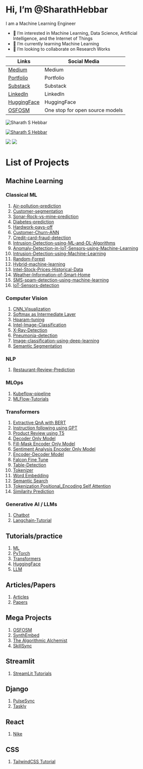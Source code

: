 # Hi, I’m @SharathHebbar

I am a Machine Learning Engineer

- 👀 I’m interested in Machine Learning, Data Science, Artificial Intelligence, and the Internet of Things
- 🌱 I’m currently learning Machine Learning
- 💞️ I’m looking to collaborate on Research Works

| Links  | Social Media  |
| ------------- | ------------- |
| [Medium](https://medium.com/@sharathhebbar24)    | Medium   |
| [Portfolio](https://www.notion.so/ssh-blogs/Sharath-S-Hebbar-e7a58e16a1154467a74c1f1db1db0569)    | Portfolio |
| [Substack](https://sharathshebbar.substack.com/) | Substack  |
| [LinkedIn](https://www.linkedin.com/in/sharath-s-hebbar-14b541172/) | LinkedIn  |
| [HuggingFace](https://huggingface.co/Sharathhebbar24) | HuggingFace  |
| [OSFOSM](https://huggingface.co/spaces/Sharathhebbar24/One-stop-for-Open-source-models) | One stop for open source models  |


<p align="left"> <img src="https://komarev.com/ghpvc/?username=SharathHebbar&label=Profile%20views&color=0e75b6&style=flat" alt="Sharath S Hebbar" /> </p>
<p align="left"> <a href="https://github.com/ryo-ma/github-profile-trophy"><img src="https://github-profile-trophy.vercel.app/?username=SharathHebbar" alt="Sharath S Hebbar" /></a> </p>

<!---
SharathHebbar/SharathHebbar is a ✨ special ✨ repository because its `README.md` (this file) appears on your GitHub profile.
You can click the Preview link to take a look at your changes.
--->


<img src ="https://github-readme-stats.vercel.app/api?username=SharathHebbar&&show_icons=true&title_color=fffffffff&icon_color=bb2acf&text_color=daf7dc&bg_color=151515"/>


<img src ="https://github-readme-stats.vercel.app/api/top-langs/?username=SharathHebbar&theme=dark&hide_langs_below%20=%201" />


# List of Projects

## Machine Learning

### Classical ML

1. [Air-pollution-prediction](https://github.com/SharathHebbar/Air-pollution-prediction-)
2. [Customer-segmentation](https://github.com/SharathHebbar/Customer-segmentation)
3. [Sonar-Rock-vs-mine-prediction](https://github.com/SharathHebbar/Sonar-Rock-vs-mine-prediction)
4. [Diabetes-prediction](https://github.com/SharathHebbar/Diabetes-prediction)
5. [Hardwork-pays-off](https://github.com/SharathHebbar/Hardwork-pays-off)
6. [Customer-Churn-ANN](https://github.com/SharathHebbar/Customer-Churn-ANN)
7. [Credit-card-fraud-detection](https://github.com/SharathHebbar/Credit-Card-fraud)
8. [Intrusion-Detection-using-ML-and-DL-Algorithms](https://github.com/SharathHebbar/Intrusion-Detection-using-ML-and-DL-Algorithms)
9. [Anomaly-Detection-in-IoT-Sensors-using-Machine-Learning](https://github.com/SharathHebbar/Anomaly-Detection-in-IoT-Sensors-using-Machine-Learning)
10. [Intrusion-Detection-using-Machine-Learning](https://github.com/SharathHebbar/Intrusion-Detection-using-Machine-Learning)
11. [Random-Forest](https://github.com/SharathHebbar/Random-Forest)
12. [Hybrid-machine-learning](https://github.com/SharathHebbar/Hybrid-machine-learning)
13. [Intel-Stock-Prices-Historical-Data](https://github.com/SharathHebbar/Intel-Stock-Prices-Historical-Data)
14. [Weather-Information-of-Smart-Home](https://github.com/SharathHebbar/Weather-Information-of-Smart-Home)
15. [SMS-spam-detection-using-machine-learning](https://github.com/SharathHebbar/SMS-spam-detection-using-machine-learning)
16. [IoT-Sensors-detection](https://github.com/SharathHebbar/IoT-Sensors-detection)

### Computer Vision

1. [CNN_Visualization](https://github.com/SharathHebbar/CNN_Visualization)
2. [Softmax as Intermediate Layer](https://github.com/SharathHebbar/Softmax-as-intermediate-layer-CNN)
3. [Hparam-tuning](https://github.com/SharathHebbar/Keras_tuner)
4. [Intel-Image-Classification](https://github.com/SharathHebbar/ML-Project-list/tree/master/kaggle-projects/Intel-Image-Classification)
5. [X-Ray-Detection](https://github.com/SharathHebbar/X-Ray-Detection)
6. [Pneumonia-detection](https://github.com/SharathHebbar/Pneumonia-detection/tree/master/Pneumonia-detection)
7. [Image-classification-using-deep-learning](https://github.com/SharathHebbar/Image-classification-using-deep-learning)
8. [Semantic Segmentation](https://github.com/SharathHebbar/ML-Project-list/tree/master/semantic-segmentation/car-segmentation)

### NLP

1. [Restaurant-Review-Prediction](https://github.com/SharathHebbar/ML-Project-list/tree/master/kaggle-projects/Restaurant-Reviews)

### MLOps

1. [Kubeflow-pipeline](https://github.com/SharathHebbar/Kubeflow-pipeline-iris)
2. [MLFlow-Tutorials](https://github.com/SharathHebbar/ML-Flow-Tutorials)

### Transformers

1. [Extractive QnA with BERT](https://github.com/SharathHebbar/Transformers/blob/main/Basics/5_Extractive_QnA_using_BERT.ipynb)
2. [Instruction following using GPT](https://github.com/SharathHebbar/Transformers/blob/main/Basics/6_Instruction_following_using_GPT.ipynb)
3. [Product Review using T5](https://github.com/SharathHebbar/Transformers/blob/main/Basics/7.%20T5_for_product_reviews.ipynb)
4. [Decoder Only Model](https://github.com/SharathHebbar/Transformers/blob/main/Decoder/text-generation.ipynb)
5. [Fill-Mask Encoder Only Model](https://github.com/SharathHebbar/Transformers/blob/main/Encoder/fill-mask.ipynb)
6. [Sentiment Analysis Encoder Only Model](https://github.com/SharathHebbar/Transformers/blob/main/Encoder/sentiment-analysis.ipynb)
7. [Encoder-Decoder Model](https://github.com/SharathHebbar/Transformers/blob/main/Encoder-decoder/text2text-generation.ipynb)
8. [Falcon Fine Tune](https://github.com/SharathHebbar/Falcon-demo-finetune)
9. [Table-Detection](https://github.com/SharathHebbar/Table-detection-using-Transformers)
10. [Tokenizer](https://github.com/SharathHebbar/Transformers/blob/main/Basics/1.%20Tokenizer.ipynb)
11. [Word Embedding](https://github.com/SharathHebbar/Transformers/blob/main/Basics/2.%20Word_Embeddings.ipynb)
12. [Semantic Search](https://github.com/SharathHebbar/Transformers/blob/main/Basics/3.%20Semantic_Search_Index.ipynb)
13. [Tokenization Positional_Encoding Self Attention](https://github.com/SharathHebbar/Transformers/blob/main/Basics/4.%20Tokenization%2C%20Positional_Encoding%20and%20self_attention.ipynb)
14. [Similarity Prediction](https://github.com/SharathHebbar/Similarity-Prediction/tree/master/streamlit)

### Generative AI / LLMs

1. [Chatbot](https://github.com/SharathHebbar/ChatBot-FOSS)
2. [Langchain-Tutorial](https://github.com/SharathHebbar/Langchain-tutorial)

## Tutorials/practice

1. [ML](https://github.com/SharathHebbar/ml)
2. [PyTorch](https://github.com/SharathHebbar/PyTorch-Tutorials)
3. [Transformers](https://github.com/SharathHebbar/Transformers)
4. [HuggingFace](https://github.com/SharathHebbar/HuggingFace-handson)
5. [LLM](https://github.com/SharathHebbar/LLM)

## Articles/Papers

1. [Articles](https://github.com/SharathHebbar/Data-Science-and-ML/tree/main/articles)
2. [Papers](https://github.com/SharathHebbar/Data-Science-and-ML/tree/main/papers)

## Mega Projects

1. [OSFOSM](https://github.com/SharathHebbar/one-stop-for-open-source-models)
2. [SynthEmbed](https://github.com/SharathHebbar/SynthEmbed)
3. [The Algorithmic Alchemist](https://github.com/SharathHebbar/The-Algorithmic-Alchemist)
4. [SkillSync](https://github.com/SharathHebbar/Similarity-Prediction/tree/master/web-app/skillsync)
   

## Streamlit
1. [StreamLit Tutorials](https://github.com/SharathHebbar/StreamLit-Tutorials)

## Django
1. [PulseSync](https://github.com/SharathHebbar/PulseSync)
2. [Taskly](https://github.com/SharathHebbar/TODO)

## React
1. [Nike](https://github.com/SharathHebbar/Nike-landing-page)

## CSS
1. [TailwindCSS Tutorial](https://github.com/SharathHebbar/Tailwind-CSS-Tutorial)
